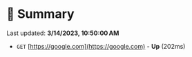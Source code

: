 # 📖 Summary
Last updated: **3/14/2023, 10:50:00 AM**

- `GET` [https://google.com](https://google.com) - **Up** (202ms)
